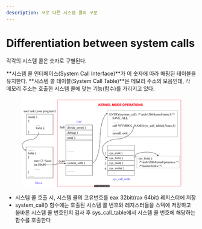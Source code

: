 ```yaml
---
description: 서로 다른 시스템 콜의 구분
---
```


# Differentiation between system calls

각각의 시스템 콜은 숫자로 구별된다.

\*\*시스템 콜 인터페이스(System Call Interface)\*\*가 이 숫자에 따라 매핑된 테이블을 유지한다. \*\*시스템 콜 테이블(System Call Table)\*\*은 메모리 주소의 모음인데, 각 메모리 주소는 호출한 시스템 콜에 맞는 기능(함수)를 가리키고 있다.

<figure><img src="../../../.gitbook/assets/image (1) (1) (1) (1) (1) (1) (1) (1) (1) (1) (1) (1) (1) (1) (1).png" alt=""><figcaption></figcaption></figure>

* 시스템 콜 호출 시, 시스템 콜의 고유번호를 eax 32bit(rax 64bit) 레지스터에 저장
* system\_call() 함수에는 호출된 시스템 콜 번호와 레지스터들을 스택에 저장하고 올바른 시스템 콜 번호인지 검사 후 sys\_call\_table에서 시스템 콜 번호에 해당하는 함수를 호출한다
